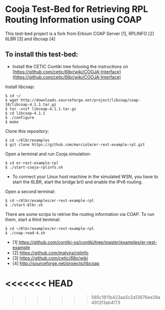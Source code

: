 
Cooja Test-Bed for Retrieving RPL Routing Information using COAP
================================================================

This test-bed project is a fork from Erbium COAP Server [1], RPLINFO [2] 6LBR [3] and libcoap [4]

To install this test-bed: 
-------------------------
- Install the CETIC Contiki tree folooing the instructions on [https://github.com/cetic/6lbr/wiki/COOJA-Interface](https://github.com/cetic/6lbr/wiki/COOJA-Interface) 

Install libcoap:

	$ cd ~/
	$ wget http://downloads.sourceforge.net/project/libcoap/coap-18/libcoap-4.1.1.tar.gz 
	$ tar -xvzf libcoap-4.1.1.tar.gz
	$ cd libcoap-4.1.1
	$ ./configure
	$ make

Clone this repository:

	$ cd ~/6lbr/examples
	$ git clone https://github.com/marciolm/er-rest-example-rpl.git 

Open a terminal and run Cooja simulation:

	$ cd er-rest-example-rpl
	$ ./start-cooja-rplinfo.sh 

* To connect your Linux host machine in the simulated WSN, you have to start the 6LBR, start the bridge br0 and enable the IPv6 routing.

Open a second terminal:

	$ cd ~/6lbr/examples/er-rest-example-rpl
	$ ./start-6lbr.sh

There are some scrips to retrive the routing information via COAP. To run them, start a third terminal:

	$ cd ~/6lbr/examples/er-rest-example-rpl
	$ ./coap-read-4.sh

* [1] https://github.com/contiki-os/contiki/tree/master/examples/er-rest-example
* [2] https://github.com/malvira/rplinfo
* [3] https://github.com/cetic/6lbr/wiki
* [4] http://sourceforge.net/projects/libcoap

<<<<<<< HEAD
=======

>>>>>>> 565c1811b423aa5c2a13676ee28a4912f3ab4f73

